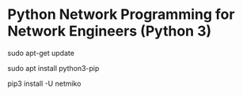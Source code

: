 # Python Network Programming for Network Engineers (Python 3)
 sudo apt-get update
 
 sudo apt install python3-pip

 pip3 install -U netmiko
